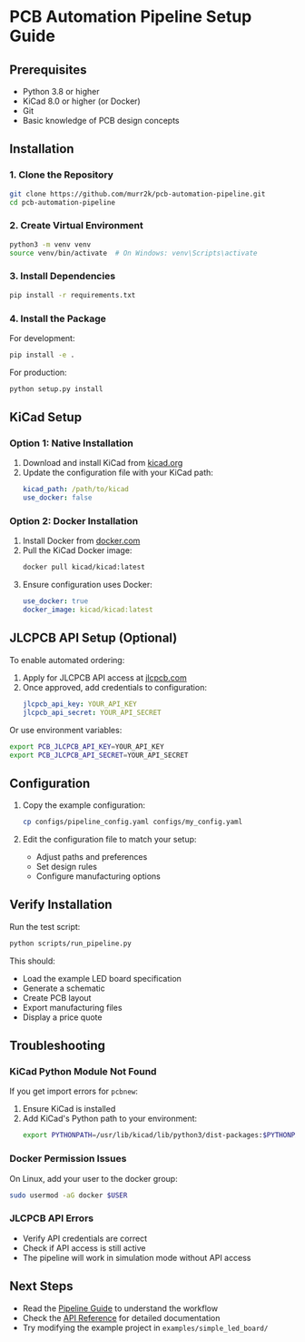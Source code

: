 # PCB Automation Pipeline Setup Guide

## Prerequisites

- Python 3.8 or higher
- KiCad 8.0 or higher (or Docker)
- Git
- Basic knowledge of PCB design concepts

## Installation

### 1. Clone the Repository

```bash
git clone https://github.com/murr2k/pcb-automation-pipeline.git
cd pcb-automation-pipeline
```

### 2. Create Virtual Environment

```bash
python3 -m venv venv
source venv/bin/activate  # On Windows: venv\Scripts\activate
```

### 3. Install Dependencies

```bash
pip install -r requirements.txt
```

### 4. Install the Package

For development:
```bash
pip install -e .
```

For production:
```bash
python setup.py install
```

## KiCad Setup

### Option 1: Native Installation

1. Download and install KiCad from [kicad.org](https://www.kicad.org/)
2. Update the configuration file with your KiCad path:
   ```yaml
   kicad_path: /path/to/kicad
   use_docker: false
   ```

### Option 2: Docker Installation

1. Install Docker from [docker.com](https://www.docker.com/)
2. Pull the KiCad Docker image:
   ```bash
   docker pull kicad/kicad:latest
   ```
3. Ensure configuration uses Docker:
   ```yaml
   use_docker: true
   docker_image: kicad/kicad:latest
   ```

## JLCPCB API Setup (Optional)

To enable automated ordering:

1. Apply for JLCPCB API access at [jlcpcb.com](https://jlcpcb.com/help/article/jlcpcb-online-api-available-now)
2. Once approved, add credentials to configuration:
   ```yaml
   jlcpcb_api_key: YOUR_API_KEY
   jlcpcb_api_secret: YOUR_API_SECRET
   ```

Or use environment variables:
```bash
export PCB_JLCPCB_API_KEY=YOUR_API_KEY
export PCB_JLCPCB_API_SECRET=YOUR_API_SECRET
```

## Configuration

1. Copy the example configuration:
   ```bash
   cp configs/pipeline_config.yaml configs/my_config.yaml
   ```

2. Edit the configuration file to match your setup:
   - Adjust paths and preferences
   - Set design rules
   - Configure manufacturing options

## Verify Installation

Run the test script:
```bash
python scripts/run_pipeline.py
```

This should:
- Load the example LED board specification
- Generate a schematic
- Create PCB layout
- Export manufacturing files
- Display a price quote

## Troubleshooting

### KiCad Python Module Not Found

If you get import errors for `pcbnew`:

1. Ensure KiCad is installed
2. Add KiCad's Python path to your environment:
   ```bash
   export PYTHONPATH=/usr/lib/kicad/lib/python3/dist-packages:$PYTHONPATH
   ```

### Docker Permission Issues

On Linux, add your user to the docker group:
```bash
sudo usermod -aG docker $USER
```

### JLCPCB API Errors

- Verify API credentials are correct
- Check if API access is still active
- The pipeline will work in simulation mode without API access

## Next Steps

- Read the [Pipeline Guide](PIPELINE_GUIDE.md) to understand the workflow
- Check the [API Reference](API.md) for detailed documentation
- Try modifying the example project in `examples/simple_led_board/`